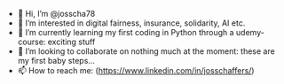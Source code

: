 - 👋 Hi, I’m @josscha78
- 👀 I’m interested in digital fairness, insurance, solidarity, AI etc.
- 🌱 I’m currently learning my first coding in Python through a udemy-course: exciting stuff
- 💞️ I’m looking to collaborate on nothing much at the moment: these are my first baby steps...
- 📫 How to reach me: (https://www.linkedin.com/in/josschaffers/)
<!---
josscha78/josscha78 is a ✨ special ✨ repository because its `README.md` (this file) appears on your GitHub profile.
You can click the Preview link to take a look at your changes.
--->
